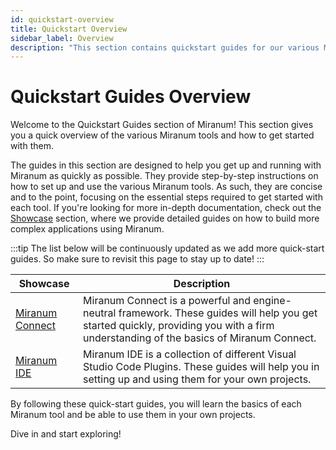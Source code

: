 ```yaml
---
id: quickstart-overview
title: Quickstart Overview
sidebar_label: Overview
description: "This section contains quickstart guides for our various Miranum tools."
---
```


# Quickstart Guides Overview

Welcome to the Quickstart Guides section of Miranum!
This section gives you a quick overview of the various Miranum tools and how to get started with them.

The guides in this section are designed to help you get up and running with Miranum as quickly as possible.
They provide step-by-step instructions on how to set up and use the various Miranum tools.
As such, they are concise and to the point, focusing on the essential steps required to get started with each tool.
If you're looking for more in-depth documentation, check out the [Showcase](../showcases/showcases-overview.md) section,
where we provide detailed guides on how to build more complex applications using Miranum.

:::tip
The list below will be continuously updated as we add more quick-start guides.
So make sure to revisit this page to stay up to date!
:::

| Showcase                                                         | Description                                                                                                                                                                           |
|------------------------------------------------------------------|---------------------------------------------------------------------------------------------------------------------------------------------------------------------------------------|
| [Miranum Connect](miranum-connect/miranum-connect-quickstart.md) | Miranum Connect is a powerful and engine-neutral framework. These guides will help you get started quickly, providing you with a firm understanding of the basics of Miranum Connect. |
| [Miranum IDE](miranum-ide/miranum-ide-quickstart.md)             | Miranum IDE is a collection of different Visual Studio Code Plugins. These guides will help you in setting up and using them for your own projects.                                   |

By following these quick-start guides, you will learn the basics of each Miranum tool and be able to use them in your 
own projects.

Dive in and start exploring!
